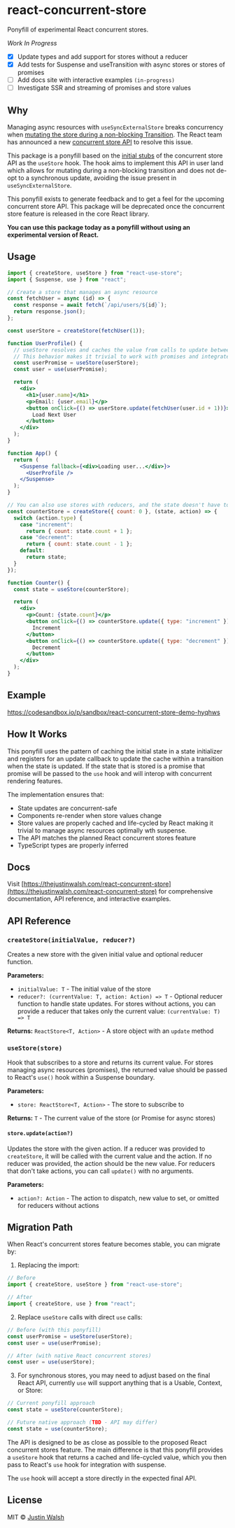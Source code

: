 # react-concurrent-store

Ponyfill of experimental React concurrent stores.

_Work In Progress_

- [x] Update types and add support for stores without a reducer
- [x] Add tests for Suspense and useTransition with async stores or stores of promises
- [ ] Add docs site with interactive examples `(in-progress)`
- [ ] Investigate SSR and streaming of promises and store values

## Why

Managing async resources with `useSyncExternalStore` breaks concurrency when [mutating the store during a non-blocking Transition](https://react.dev/reference/react/useSyncExternalStore#caveats). The React team has announced a new [concurrent store API](https://react.dev/blog/2025/04/23/react-labs-view-transitions-activity-and-more#concurrent-stores) to resolve this issue.

This package is a ponyfill based on the [initial stubs](https://github.com/facebook/react/pull/33215) of the concurrent store API as the `useStore` hook. The hook aims to implement this API in user land which allows for mutating during a non-blocking transition and does not de-opt to a synchronous update, avoiding the issue present in `useSyncExternalStore`.

This ponyfill exists to generate feedback and to get a feel for the upcoming concurrent store API.
This package will be deprecated once the concurrent store feature is released in the core React library.

**You can use this package today as a ponyfill without using an experimental version of React.**

## Usage

```jsx
import { createStore, useStore } from "react-use-store";
import { Suspense, use } from "react";

// Create a store that manages an async resource
const fetchUser = async (id) => {
  const response = await fetch(`/api/users/${id}`);
  return response.json();
};

const userStore = createStore(fetchUser(1));

function UserProfile() {
  // useStore resolves and caches the value from calls to update between renders/transitions
  // This behavior makes it trivial to work with promises and integrate with suspense
  const userPromise = useStore(userStore);
  const user = use(userPromise);

  return (
    <div>
      <h1>{user.name}</h1>
      <p>Email: {user.email}</p>
      <button onClick={() => userStore.update(fetchUser(user.id + 1))}>
        Load Next User
      </button>
    </div>
  );
}

function App() {
  return (
    <Suspense fallback={<div>Loading user...</div>}>
      <UserProfile />
    </Suspense>
  );
}

// You can also use stores with reducers, and the state doesn't have to be asynchronous
const counterStore = createStore({ count: 0 }, (state, action) => {
  switch (action.type) {
    case "increment":
      return { count: state.count + 1 };
    case "decrement":
      return { count: state.count - 1 };
    default:
      return state;
  }
});

function Counter() {
  const state = useStore(counterStore);

  return (
    <div>
      <p>Count: {state.count}</p>
      <button onClick={() => counterStore.update({ type: "increment" })}>
        Increment
      </button>
      <button onClick={() => counterStore.update({ type: "decrement" })}>
        Decrement
      </button>
    </div>
  );
}
```

## Example

https://codesandbox.io/p/sandbox/react-concurrent-store-demo-hyqhws

## How It Works

This ponyfill uses the pattern of caching the initial state in a state initializer and registers
for an update callback to update the cache within a transition when the state is updated. If the state that is stored is a promise that promise will be passed to the `use` hook and will interop with concurrent rendering features.

The implementation ensures that:

- State updates are concurrent-safe
- Components re-render when store values change
- Store values are properly cached and life-cycled by React making it trivial to manage async resources optimally wth suspense.
- The API matches the planned React concurrent stores feature
- TypeScript types are properly inferred

## Docs

Visit [https://thejustinwalsh.com/react-concurrent-store](https://thejustinwalsh.com/react-concurrent-store) for comprehensive documentation, API reference, and interactive examples.

## API Reference

### `createStore(initialValue, reducer?)`

Creates a new store with the given initial value and optional reducer function.

**Parameters:**

- `initialValue: T` - The initial value of the store
- `reducer?: (currentValue: T, action: Action) => T` - Optional reducer function to handle state updates. For stores without actions, you can provide a reducer that takes only the current value: `(currentValue: T) => T`

**Returns:** `ReactStore<T, Action>` - A store object with an `update` method

### `useStore(store)`

Hook that subscribes to a store and returns its current value. For stores managing async resources (promises), the returned value should be passed to React's `use()` hook within a Suspense boundary.

**Parameters:**

- `store: ReactStore<T, Action>` - The store to subscribe to

**Returns:** `T` - The current value of the store (or Promise for async stores)

#### `store.update(action?)`

Updates the store with the given action. If a reducer was provided to `createStore`, it will be called with the current value and the action. If no reducer was provided, the action should be the new value. For reducers that don't take actions, you can call `update()` with no arguments.

**Parameters:**

- `action?: Action` - The action to dispatch, new value to set, or omitted for reducers without actions

## Migration Path

When React's concurrent stores feature becomes stable, you can migrate by:

1. Replacing the import:

```jsx
// Before
import { createStore, useStore } from "react-use-store";

// After
import { createStore, use } from "react";
```

2. Replace `useStore` calls with direct `use` calls:

```jsx
// Before (with this ponyfill)
const userPromise = useStore(userStore);
const user = use(userPromise);

// After (with native React concurrent stores)
const user = use(userStore);
```

3. For synchronous stores, you may need to adjust based on the final React API, currently `use` will support anything that is a Usable, Context, or Store:

```jsx
// Current ponyfill approach
const state = useStore(counterStore);

// Future native approach (TBD - API may differ)
const state = use(counterStore);
```

The API is designed to be as close as possible to the proposed React concurrent stores feature. The main difference is that this ponyfill provides a `useStore` hook that returns a cached and life-cycled value, which you then pass to React's `use` hook for integration with suspense.

The `use` hook will accept a store directly in the expected final API.

## License

MIT © [Justin Walsh]()
